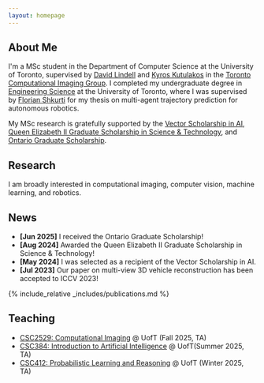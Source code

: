 ```yaml
---
layout: homepage
---
```


## About Me

I'm a MSc student in the Department of Computer Science at the University of Toronto, supervised by [David Lindell](https://davidlindell.com) and [Kyros Kutulakos](https://www.cs.toronto.edu/~kyros/) in the [Toronto Computational Imaging Group](https://compimaging.dgp.toronto.edu). I completed my undergraduate degree in [Engineering Science](https://engsci.utoronto.ca/program/what-is-engsci/) at the University of Toronto, where I was supervised by [Florian Shkurti](http://www.cs.toronto.edu/~florian/) for my thesis on multi-agent trajectory prediction for autonomous robotics. 

My MSc research is gratefully supported by the [Vector Scholarship in AI](https://vectorinstitute.ai/programs/scholarship/), [Queen Elizabeth II Graduate Scholarship in Science & Technology](https://osap.gov.on.ca/OSAPPortal/en/A-ZListofAid/PRDR019236.html), and [Ontario Graduate Scholarship](https://osap.gov.on.ca/OSAPPortal/en/A-ZListofAid/PRDR019245.html).

## Research
I am broadly interested in computational imaging, computer vision, machine learning, and robotics.

## News

- **[Jun 2025]** I received the Ontario Graduate Scholarship!
- **[Aug 2024]** Awarded the Queen Elizabeth II Graduate Scholarship in Science & Technology!
- **[May 2024]** I was selected as a recipient of the Vector Scholarship in AI.
- **[Jul 2023]** Our paper on multi-view 3D vehicle reconstruction has been accepted to ICCV 2023!

{% include_relative _includes/publications.md %}

## Teaching

- [CSC2529: Computational Imaging](https://www.cs.toronto.edu/~lindell/teaching/2529/) @ UofT (Fall 2025, TA)
- [CSC384: Introduction to Artificial Intelligence](https://artsci.calendar.utoronto.ca/course/csc384h1) @ UofT(Summer 2025, TA) 
- [CSC412: Probabilistic Learning and Reasoning](https://diophontine.github.io/csc412/) @ UofT (Winter 2025, TA)
